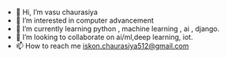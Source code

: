 - 👋 Hi, I’m vasu chaurasiya
- 👀 I’m interested in computer advancement
- 🌱 I’m currently learning python , machine learning , ai , django.
- 💞️ I’m looking to collaborate on ai/ml,deep learning, iot.
- 📫 How to reach me iskon.chaurasiya512@gmail.com

<!---
vasu0512/vasu0512 is a ✨ special ✨ repository because its `README.md` (this file) appears on your GitHub profile.
You can click the Preview link to take a look at your changes.
--->
